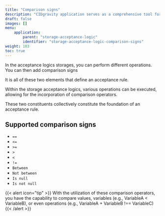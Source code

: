 ```yaml
---
title: "Comparison signs"
description: "CIDgravity application serves as a comprehensive tool for managing settings, clients, and the acceptance rules of pricing models"
draft: false
images: []
menu:
    application:
        parent: "storage-acceptance-logic"
        identifier: "storage-acceptance-logic-comparison-signs"
weight: 103
toc: true
---
```


In the acceptance logics storages, you can perform different operations. You can then add comparison signs

It is all of these two elements that define an acceptance rule.

Within the storage acceptance logics, various operations can be executed, allowing for the incorporation of comparison operators.

These two constituents collectively constitute the foundation of an acceptance rule.

## Supported comparison signs

- `==`
- `<=`
- `>=`
- `>`
- `<`
- `!=`
- `Between`
- `Not between`
- `Is null`
- `Is not null`

{{< alert icon="tip" >}}
With the utilization of these comparison operators, you have the capability to compare values, variables (e.g., VariableA < VariableB), or even operations (e.g., VariableA + VariableB !== VariableC)
{{< /alert >}}
